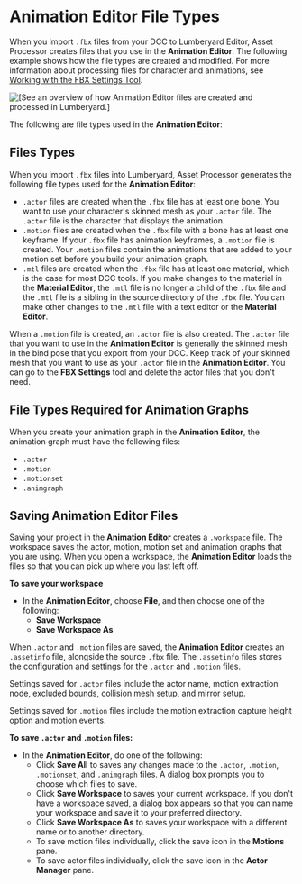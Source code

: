 # Animation Editor File Types<a name="char-animation-editor-file-types"></a>

When you import `.fbx` files from your DCC to Lumberyard Editor, Asset Processor creates files that you use in the **Animation Editor**\. The following example shows how the file types are created and modified\. For more information about processing files for character and animations, see [Working with the FBX Settings Tool](char-fbx-importer.md)\.

![\[See an overview of how Animation Editor files are created and processed in Lumberyard.\]](http://docs.aws.amazon.com/lumberyard/latest/userguide/images/animation-editor-asset-processor-files.png)

The following are file types used in the **Animation Editor**:

## Files Types<a name="file-types-created-from-asset-processor"></a>

When you import `.fbx` files into Lumberyard, Asset Processor generates the following file types used for the **Animation Editor**:
+ `.actor` files are created when the `.fbx` file has at least one bone\. You want to use your character's skinned mesh as your `.actor` file\. The `.actor` file is the character that displays the animation\.
+ `.motion` files are created when the `.fbx` file with a bone has at least one keyframe\. If your `.fbx` file has animation keyframes, a `.motion` file is created\. Your `.motion` files contain the animations that are added to your motion set before you build your animation graph\.
+ `.mtl` files are created when the `.fbx` file has at least one material, which is the case for most DCC tools\. If you make changes to the material in the **Material Editor**, the `.mtl` file is no longer a child of the `.fbx` file and the `.mtl` file is a sibling in the source directory of the `.fbx` file\. You can make other changes to the `.mtl` file with a text editor or the **Material Editor**\.

When a `.motion` file is created, an `.actor` file is also created\. The `.actor` file that you want to use in the **Animation Editor** is generally the skinned mesh in the bind pose that you export from your DCC\. Keep track of your skinned mesh that you want to use as your `.actor` file in the **Animation Editor**\. You can go to the **FBX Settings** tool and delete the actor files that you don't need\.

## File Types Required for Animation Graphs<a name="file-types-required-for-animation-graphs"></a>

When you create your animation graph in the **Animation Editor**, the animation graph must have the following files:
+ `.actor`
+ `.motion`
+ `.motionset`
+ `.animgraph`

## Saving Animation Editor Files<a name="saving-animation-editor-files"></a>

Saving your project in the **Animation Editor** creates a `.workspace` file\. The workspace saves the actor, motion, motion set and animation graphs that you are using\. When you open a workspace, the **Animation Editor** loads the files so that you can pick up where you last left off\. 

**To save your workspace**
+ In the **Animation Editor**, choose **File**, and then choose one of the following:
  + **Save Workspace**
  + **Save Workspace As**

When `.actor` and `.motion` files are saved, the **Animation Editor** creates an `.assetinfo` file, alongside the source `.fbx` file\. The `.assetinfo` files stores the configuration and settings for the `.actor` and `.motion` files\.

Settings saved for `.actor` files include the actor name, motion extraction node, excluded bounds, collision mesh setup, and mirror setup\. 

Settings saved for `.motion` files include the motion extraction capture height option and motion events\.

**To save `.actor` and `.motion` files:**
+ In the **Animation Editor**, do one of the following:
  + Click **Save All** to saves any changes made to the `.actor`, `.motion`, `.motionset`, and `.animgraph` files\. A dialog box prompts you to choose which files to save\.
  + Click **Save Workspace** to saves your current workspace\. If you don't have a workspace saved, a dialog box appears so that you can name your workspace and save it to your preferred directory\. 
  + Click **Save Workspace As** to saves your workspace with a different name or to another directory\. 
  + To save motion files individually, click the save icon in the **Motions** pane\.
  + To save actor files individually, click the save icon in the **Actor Manager** pane\.